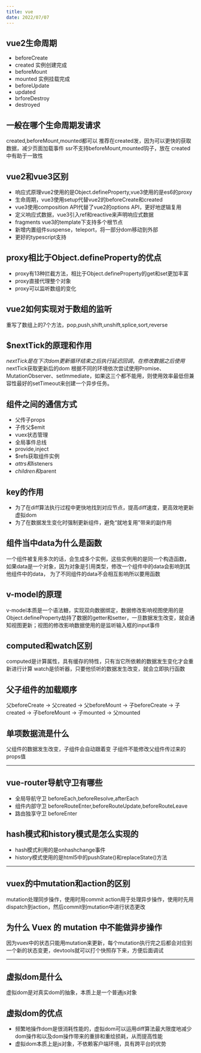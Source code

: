 ```yaml
---
title: vue
date: 2022/07/07
---
```


## vue2生命周期
- beforeCreate
- created 实例创建完成
- beforeMount 
- mounted 实例挂载完成
- beforeUpdate  
- updated
- brforeDestroy
- destroyed

## 一般在哪个生命周期发请求
created,beforeMount,mounted都可以
推荐在created发，因为可以更快的获取数据，减少页面加载事件
ssr不支持beforeMount,mounted钩子，放在 created 中有助于一致性

## vue2和vue3区别
- 响应式原理vue2使用的是Object.defineProperty,vue3使用的是es6的proxy
- 生命周期，vue3使用setup代替vue2的beforeCreate和created
- vue3使用composition API代替了vue2的options API，更好地逻辑复用
- 定义响应式数据，vue3引入ref和reactive来声明响应式数据
- fragments vue3的template下支持多个根节点
- 新增内置组件suspense，teleport，将一部分dom移动到外部
- 更好的typescript支持

## proxy相比于Object.defineProperty的优点
- proxy有13种拦截方法，相比于Object.defineProperty的get和set更加丰富
- proxy直接代理整个对象
- proxy可以监听数组的变化

## vue2如何实现对于数组的监听
重写了数组上的7个方法，pop,push,shift,unshift,splice,sort,reverse

## $nextTick的原理和作用
$nextTick是在下次dom更新循环结束之后执行延迟回调，在修改数据之后使用$nextTick获取更新后的dom
根据不同的环境依次尝试使用Promise、MutationObserver、setImmediate，如果这三个都不能用，则使用效率最低但兼容性最好的setTimeout来创建一个异步任务。

## 组件之间的通信方式
- 父传子props
- 子传父$emit
- vuex状态管理
- 全局事件总线
- provide,inject
- $refs获取组件实例
- $attrs和$listeners
- $children和$parent

## key的作用
- 为了在diff算法执行过程中更快地找到对应节点，提高diff速度，更高效地更新虚拟dom
- 为了在数据发生变化时强制更新组件，避免“就地复用”带来的副作用

## 组件当中data为什么是函数
一个组件被复用多次的话，会生成多个实例，这些实例用的是同一个构造函数，
如果data是一个对象，因为对象是引用类型，修改一个组件中的data会影响到其他组件中的data，
为了不同组件的data不会相互影响所以要用函数

## v-model的原理
v-model本质是一个语法糖，实现双向数据绑定，数据修改影响视图使用的是Object.defineProperty劫持了数据的getter和setter，一旦数据发生改变，就会通知视图更新；视图的修改影响数据使用的是监听输入框的input事件

## computed和watch区别
computed是计算属性，具有缓存的特性，只有当它所依赖的数据发生变化才会重新进行计算
watch是侦听器，只要他侦听的数据发生改变，就会立即执行函数

## 父子组件的加载顺序
父beforeCreate -> 父created -> 父beforeMount -> 子beforeCreate -> 子created -> 子beforeMount -> 子mounted -> 父mounted

## 单项数据流是什么
父组件的数据发生改变，子组件会自动跟着变
子组件不能修改父组件传过来的props值

---
## vue-router导航守卫有哪些
- 全局导航守卫
    beforeEach,beforeResolve,afterEach
- 组件内部守卫
    beforeRouteEnter,beforeRouteUpdate,beforeRouteLeave
- 路由独享守卫
    beforeEnter

## hash模式和history模式是怎么实现的
- hash模式利用的是onhashchange事件
- history模式使用的是html5中的pushState()和replaceState()方法


---
## vuex的中mutation和action的区别
mutation处理同步操作，使用时用commit
action用于处理异步操作，使用时先用dispatch到action，然后commit到mutation中进行状态更改

## 为什么 Vuex 的 mutation 中不能做异步操作
因为vuex中的状态只能用mutation来更新，每个mutation执行完之后都会对应到一个新的状态变更，devtools就可以打个快照存下来，方便后面调试

---
## 虚拟dom是什么
虚拟dom是对真实dom的抽象，本质上是一个普通js对象

## 虚拟dom的优点
- 频繁地操作dom是很消耗性能的，虚拟dom可以运用diff算法最大限度地减少dom操作和以及dom操作带来的重排和重绘损耗，从而提高性能
- 虚拟dom本质上是js对象，不依赖客户端环境，具有跨平台的优势
